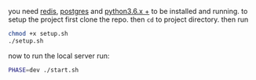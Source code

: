 you need [redis](https://redis.io/), [postgres](https://www.postgresql.org/) 
and [python3.6.x +](https://www.python.org/download/releases/3.0/)
to be installed and running.
to setup the project first clone the repo.
then `cd` to project directory.
then run
```bash
chmod +x setup.sh
./setup.sh
```

now to run the local server run:
```bash
PHASE=dev ./start.sh
```
